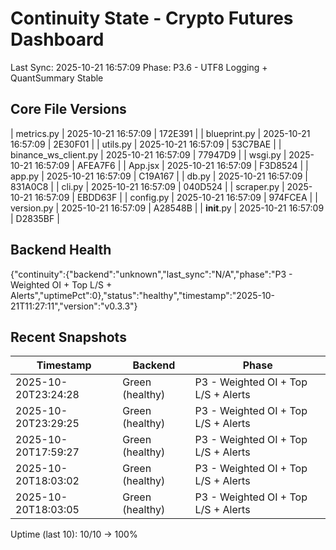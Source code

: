 ﻿# Continuity State - Crypto Futures Dashboard
Last Sync: 2025-10-21 16:57:09
Phase: P3.6 - UTF8 Logging + QuantSummary Stable

## Core File Versions
| metrics.py | 2025-10-21 16:57:09 | 172E391 |
| blueprint.py | 2025-10-21 16:57:09 | 2E30F01 |
| utils.py | 2025-10-21 16:57:09 | 53C7BAE |
| binance_ws_client.py | 2025-10-21 16:57:09 | 77947D9 |
| wsgi.py | 2025-10-21 16:57:09 | AFEA7F6 |
| App.jsx | 2025-10-21 16:57:09 | F3D8524 |
| app.py | 2025-10-21 16:57:09 | C19A167 |
| db.py | 2025-10-21 16:57:09 | 831A0C8 |
| cli.py | 2025-10-21 16:57:09 | 040D524 |
| scraper.py | 2025-10-21 16:57:09 | EBDD63F |
| config.py | 2025-10-21 16:57:09 | 974FCEA |
| version.py | 2025-10-21 16:57:09 | A28548B |
| __init__.py | 2025-10-21 16:57:09 | D2835BF |

## Backend Health
{"continuity":{"backend":"unknown","last_sync":"N/A","phase":"P3 - Weighted OI + Top L/S + Alerts","uptimePct":0},"status":"healthy","timestamp":"2025-10-21T11:27:11","version":"v0.3.3"}


## Recent Snapshots
| Timestamp | Backend | Phase |
|------------|----------|-------|
| 2025-10-20T23:24:28 | Green (healthy) | P3 - Weighted OI + Top L/S + Alerts |
| 2025-10-20T23:29:25 | Green (healthy) | P3 - Weighted OI + Top L/S + Alerts |
| 2025-10-20T17:59:27 | Green (healthy) | P3 - Weighted OI + Top L/S + Alerts |
| 2025-10-20T18:03:02 | Green (healthy) | P3 - Weighted OI + Top L/S + Alerts |
| 2025-10-20T18:03:05 | Green (healthy) | P3 - Weighted OI + Top L/S + Alerts |
Uptime (last 10): 10/10 -> 100%


